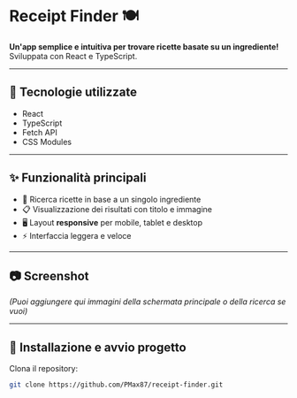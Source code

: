 # Receipt Finder 🍽️

**Un'app semplice e intuitiva per trovare ricette basate su un ingrediente!**  
Sviluppata con React e TypeScript.

---

## 🚀 Tecnologie utilizzate

- React
- TypeScript
- Fetch API
- CSS Modules

---

## ✨ Funzionalità principali

- 🔎 Ricerca ricette in base a un singolo ingrediente
- 📋 Visualizzazione dei risultati con titolo e immagine
- 🖥️ Layout **responsive** per mobile, tablet e desktop
- ⚡ Interfaccia leggera e veloce

---

## 📷 Screenshot

*(Puoi aggiungere qui immagini della schermata principale o della ricerca se vuoi)*

---

## 🔧 Installazione e avvio progetto

Clona il repository:

```bash
git clone https://github.com/PMax87/receipt-finder.git
